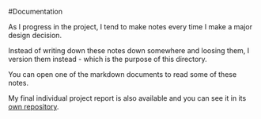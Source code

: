 #Documentation

As I progress in the project, I tend to make notes every time I make a major design decision.

Instead of writing down these notes down somewhere and loosing them, I version them instead - which is the purpose of this directory.

You can open one of the markdown documents to read some of these notes.

My final individual project report is also available and you can see it in its [own repository](https://github.com/meltuhamy/native-calls-report).